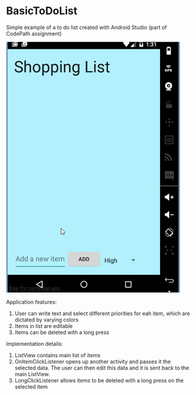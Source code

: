 # BasicToDoList

Simple example of a to do list created with Android Studio (part of CodePath assignment)

![alt tag](https://raw.githubusercontent.com/davidlevitsky/BasicToDoList/master/ToDoApp.gif)

Application features:

1. User can write text and select different priorities for eah item, which are dictated by varying colors
2. Items in list are editable
3. Items can be deleted with a long press

Implementation details:

1. ListView contains main list of items
2. OnItemClickListener opens up another activity and passes it the selected data. The user can then edit this data and it is sent back to the main ListView.
3. LongClickListener allows items to be deleted with a long press on the selected item

